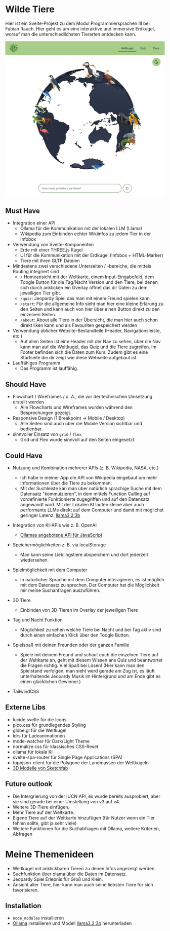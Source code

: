 # Wilde Tiere

Hier ist ein Svelte-Projekt zu dem Modul Programmiersprachen III bei Fabian Rauch. Hier geht es um eine interaktive und immersive Erdkugel, worauf man die unterschiedlichsten Tierarten entdecken kann.

![Vogel](/public/wallpaper.png)

## Must Have

- Integration einer API
    - Ollama für die Kommunikation mit der lokalen LLM (Llama)
    - Wikipedia zum Einbinden echter Wikiinfos zu jedem Tier in der Infobox
- Verwendung von Svelte-Komponenten
    - Erde mit einer THREE.js Kugel
    - UI für die Kommunikation mit der Erdkugel (Infobox + HTML-Marker)
    - Tiere mit ihren GLTF Dateien
- Mindestens zwei verschiedene Unterseiten / -bereiche, die mittels Routing integriert sind
    - `/` Homeansicht mit der Weltkarte, einem Input-Eingabefeld, dem Toogle Button für die Tag/Nacht Version und den Tiere, bei denen sich durch anklicken ein Overlay öffnet das dir Daten zu dem jeweiligen Tier gibt.
	- `/quiz`: Jeopardy Spiel das man mit einem Freund spielen kann.
	- `/start`: Für die allgemeine Info sieht man hier eine kleine Erlärung zu den Seiten und kann auch von hier über einen Button direkt zu den einzelnen Seiten.
	- `/about`: About alle Tiere in der Übersicht, die man hier auch schon direkt liken kann und als Favouriten gespeichert werden
- Verwendung üblicher Website-Bestandteile (Header, Navigationsleiste, etc.)
    - Auf allen Seiten ist eine Header mit der Nav zu sehen, über die Nav kann man auf die Weltkugel, das Quiz und die Tiere zugreifen. Im Footer befinden sich die Daten zum Kurs. Zudem gibt es eine Startseite die dir zeigt wie diese Webseite aufgebaut ist. 
- Lauffähiges Programm
    - Das Programm ist lauffähig.

## Should Have

- Flowchart / Wireframes / o. Ä., die vor der technischen Umsetzung erstellt werden
    - Alle Flowcharts und Wireframes wurden während den Besprechungen gezeigt.
- Responsive Design (1 Breakpoint → Mobile / Desktop)
    - Alle Seiten sind auch über die Mobile Version sichtbar und bedienbar.
- sinnvoller Einsatz von `grid` / `flex`
    - Grid und Flex wurde sinnvoll auf den Seiten eingesetzt.

## Could Have 
- Nutzung und Kombination mehrerer APIs (z. B. Wikipedia, NASA, etc.)
    - Ich habe in meiner App die API von Wikipedia eingebaut um mehr Informationen über die Tiere zu bekommen. 
    - Mit der Suchleiste kan man über natürlich sprachige Suche mit dem Datensatz "kommuizieren", in dem mittels Function Calling auf vordefinierte Funktionierte zugegriffen und auf den Datensatz angewandt wird. Mit der Lokalen KI laufen kleine aber auch performante LLMs direkt auf dem Computer und damit mit möglichst geringer Latenz. [llama3.2:3b](https://ollama.com/library/llama3.2:3b)

- Integration von KI-APIs wie z. B. OpenAI
    - [Ollamas angebotene API für JavaScript](https://github.com/ollama/ollama-js)

- Speichermöglichkeiten z. B. via localStorage
    - Man kann seine Lieblingstiere abspeichern und dort jederzeit  wiedersehen.

- Spielmöglichkeit mit dem Computer
    - In natürlicher Sprache mit dem Computer interagieren, es ist möglich mit dem Datensatz zu sprechen. Der Computer hat die Möglichkeit mir meine Suchanfragen auszuführen.

- 3D Tiere
    - Einbinden von 3D-Tieren im Overlay der jeweiligen Tiere

- Tag und Nacht Funktion
    - Möglichkeit zu sehen welche Tiere bei Nacht und bei Tag aktiv sind durch einen einfachen Klick über den Toogle Button.

- Spielspaß mit deinen Freunden oder der ganzen Familie
    - Spiele mit deinem Freund und schaut euch die einzelnen Tiere auf der Weltkarte an, geht mit diesem Wissen ans Quiz und beantwortet die Fragen richtig. Viel Spaß bei Lösen! (Hier kann man den Spielstand verfolgen, man sieht werd gerade am Zug ist, es läuft unterhaltende Jeopardy Musik im Hintergrund und am Ende gibt es einen glücklichen Gewinner.)

- TailwindCSS 

## Externe Libs
- lucide.svelte für die Icons 
- pico.css für grundlegendes Styling
- globe.gl für die Weltkugel
- ldrs für Ladeanimationen
- mode-watcher für Dark/Light Theme
- normalize.css für klassisches CSS-Reset
- ollama für lokale KI
- svelte-spa-router für Single Page Applications (SPA)
- topojson-client für die Polygone der Landmassen der Weltkugeln
- [3D Modelle von Sketchfab](https://sketchfab.com/feed)

## Future outlook
- Die Intergrierung von der IUCN API, es wurde bereits ausprobiert, aber sie sind gerade bei einer Umstellung von v3 auf v4.
- Weitere 3D-Tiere einfügen.
- Mehr Tiere auf der Weltkarte.
- Eigene Tiere auf der Weltkarte hinzufügen (für Nutzer wenn ein Tier fehlen sollte, gibt ja sehr viele) 
- Weitere Funktionen für die Suchabfragen mit Ollama, weitere Kriterien, Abfragen 


# Meine Themenideen
- Weltkugel mit anklickbaren Tieren zu denen Infos angezeigt werden.
- Suchfunktion über olama über die Daten im Datensatz.
- Jeopardy Spiel Erlebnis für Groß und Klein.
- Ansicht aller Tiere, hier kann man auch seine liebsten Tiere für sich favorisieren.

## Installation

- `node_modules` installieren
- [Ollama](https://ollama.com) installieren und Modell [llama3.2:3b](https://ollama.com/library/llama3.2:3b) herunterladen